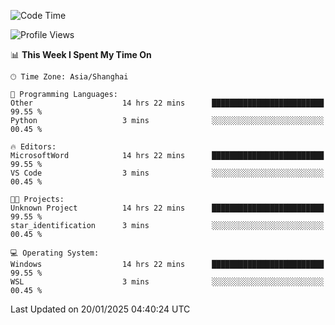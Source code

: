 <!--START_SECTION:waka-->
![Code Time](http://img.shields.io/badge/Code%20Time-2%2C220%20hrs%2046%20mins-blue)

![Profile Views](http://img.shields.io/badge/Profile%20Views-1-blue)

📊 **This Week I Spent My Time On** 

```text
🕑︎ Time Zone: Asia/Shanghai

💬 Programming Languages: 
Other                    14 hrs 22 mins      █████████████████████████   99.55 % 
Python                   3 mins              ░░░░░░░░░░░░░░░░░░░░░░░░░   00.45 % 

🔥 Editors: 
MicrosoftWord            14 hrs 22 mins      █████████████████████████   99.55 % 
VS Code                  3 mins              ░░░░░░░░░░░░░░░░░░░░░░░░░   00.45 % 

🐱‍💻 Projects: 
Unknown Project          14 hrs 22 mins      █████████████████████████   99.55 % 
star_identification      3 mins              ░░░░░░░░░░░░░░░░░░░░░░░░░   00.45 % 

💻 Operating System: 
Windows                  14 hrs 22 mins      █████████████████████████   99.55 % 
WSL                      3 mins              ░░░░░░░░░░░░░░░░░░░░░░░░░   00.45 % 
```


 Last Updated on 20/01/2025 04:40:24 UTC
<!--END_SECTION:waka-->